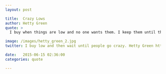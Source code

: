 ```yaml
---
layout: post

title:  Crazy Lows
author: Hetty Green
quote: > 
  I buy when things are low and no one wants them. I keep them until they go up, and people are crazy to get them. 

image: /images/hetty_green_2.jpg
twitter: I buy low and then wait until people go crazy. Hetty Green http://quotes.stockflare.com/

date:   2015-06-15 02:36:00
categories: quote

---
```


